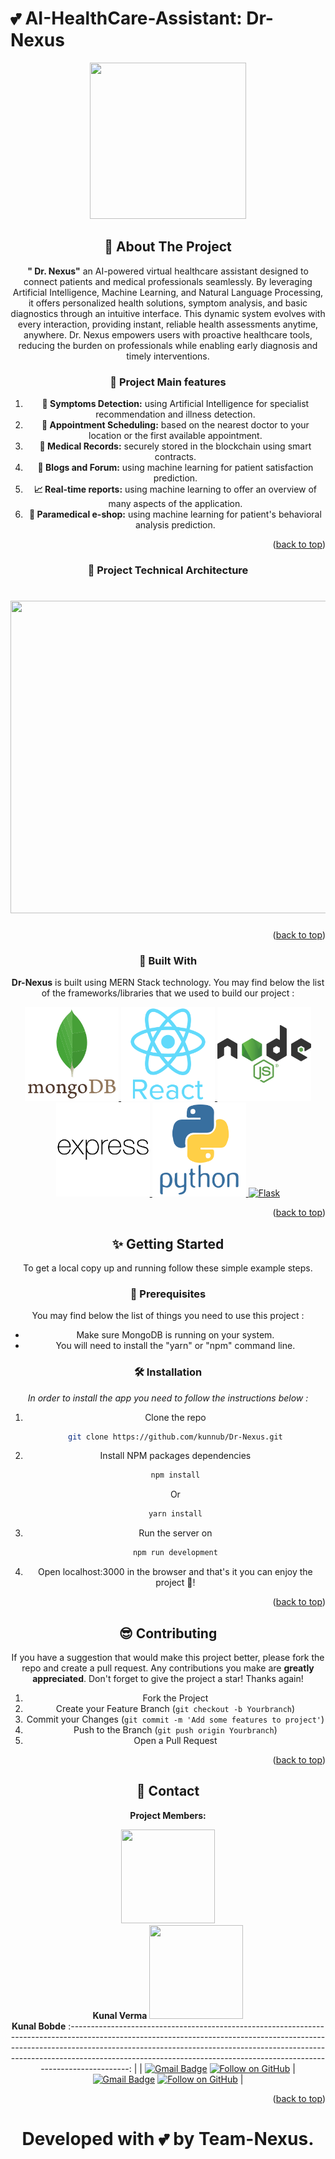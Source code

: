 # 💕 AI-HealthCare-Assistant: Dr-Nexus

<div id="top" align="center">
  <img src="https://user-images.githubusercontent.com/78981558/155504905-3bd2d8db-64f5-413c-b7d2-d4e7842ddad8.png" width="250" height="250"/>

<!-- ABOUT THE PROJECT -->

## 📃 About The Project

<b>" Dr. Nexus"</b> an AI-powered virtual healthcare assistant designed to connect patients and medical professionals seamlessly. By leveraging Artificial Intelligence, Machine Learning, and Natural Language Processing, it offers personalized health solutions, symptom analysis, and basic diagnostics through an intuitive interface.
This dynamic system evolves with every interaction, providing instant, reliable health assessments anytime, anywhere. Dr. Nexus empowers users with proactive healthcare tools, reducing the burden on professionals while enabling early diagnosis and timely interventions.
<br>

### 📜 Project Main features

1. **🤖 Symptoms Detection:** using Artificial Intelligence for specialist recommendation and illness detection.
2. **📅 Appointment Scheduling:** based on the nearest doctor to your location or the first available appointment.
3. **📘 Medical Records:** securely stored in the blockchain using smart contracts.
4. **💬 Blogs and Forum:** using machine learning for patient satisfaction prediction.
5. **📈 Real-time reports:** using machine learning to offer an overview of many aspects of the application.
6. **🛒 Paramedical e-shop:** using machine learning for patient's behavioral analysis prediction.
<p align="right">(<a href="#top">back to top</a>)</p>

### 📐 Project Technical Architecture

<div align="center">
  <h1>
<img src="https://user-images.githubusercontent.com/78981558/155615523-4663648b-50a2-4e45-a67e-3685dd28206d.png" width="700" height="500">
</h1>
</div>

<p align="right">(<a href="#top">back to top</a>)</p>

### 🚀 Built With

**Dr-Nexus** is built using MERN Stack technology. You may find below the list of the frameworks/libraries that we used to build our project :
<br/>

  <div align="center">
	
   <a href="https://www.mongodb.com/">
    <img src="https://github.com/devicons/devicon/blob/master/icons/mongodb/mongodb-original-wordmark.svg" title="MongoDB" alt="MongoDB" width="150" height="150"/>
    </a>
	
 <a href="https://reactjs.org/">
    <img src="https://github.com/devicons/devicon/blob/master/icons/react/react-original-wordmark.svg" title="React" alt="React" width="150" height="150"/>
  </a>
	
  <a href="https://nodejs.org/en/">
    <img src="https://github.com/devicons/devicon/blob/master/icons/nodejs/nodejs-original-wordmark.svg" title="NodeJS" alt="NodeJS" width="150" height="150"/>
 </a>
  <a href="http://expressjs.com/">
    <img src="https://github.com/devicons/devicon/blob/master/icons/express/express-original-wordmark.svg" title="ExpressJS" alt="ExpressJS" width="150" height="150"/>
    </a>
  
   <a href="https://www.python.org/">
    <img src="https://github.com/devicons/devicon/blob/master/icons/python/python-original-wordmark.svg" title="Python" alt="Python" width="150" height="150"/>
  </a>
      <a href="https://flask.palletsprojects.com/en/2.1.x/">
    <img src="https://user-images.githubusercontent.com/78981558/177000805-0c23d775-7133-4dc9-b476-8826e3a6cda3.png" title="Flask" alt="Flask" width="150" height="150"/>
  </a>
  </div>
  
<p align="right">(<a href="#top">back to top</a>)</p>

<!-- GETTING STARTED -->

## ✨ Getting Started

To get a local copy up and running follow these simple example steps.

### 🚧 Prerequisites

You may find below the list of things you need to use this project :

- Make sure MongoDB is running on your system.
- You will need to install the "yarn" or "npm" command line.

### 🛠 Installation

_In order to install the app you need to follow the instructions below :_

1. Clone the repo
   ```sh
   git clone https://github.com/kunnub/Dr-Nexus.git
   ```
2. Install NPM packages dependencies

   ```sh
   npm install
   ```

   Or

   ```sh
   yarn install
   ```

3. Run the server on
   ```sh
   npm run development
   ```
4. Open localhost:3000 in the browser and that's it you can enjoy the project 🎉!

<p align="right">(<a href="#top">back to top</a>)</p>

<!-- CONTRIBUTING -->

## 😎 Contributing

If you have a suggestion that would make this project better, please fork the repo and create a pull request. Any contributions you make are **greatly appreciated**.
Don't forget to give the project a star! Thanks again!

1. Fork the Project
2. Create your Feature Branch (`git checkout -b Yourbranch`)
3. Commit your Changes (`git commit -m 'Add some features to project'`)
4. Push to the Branch (`git push origin Yourbranch`)
5. Open a Pull Request

<p align="right">(<a href="#top">back to top</a>)</p>

<!-- CONTACT -->

## 💌 Contact

<b>Project Members:</b>

<img src="https://user-images.githubusercontent.com\react-app\public\assets\img\kunal_verma.webp" width="150" height="150"/> <br> **Kunal Verma** <img src="https://user-images.githubusercontent.com/Doctor-Nexus\react-app\public\assets\img\Kunal_bobde.webp" width="150" height="150"/> <br> **Kunal Bobde** :-------------------------------------------------------------------------------------------------------------------------------------------------------------------------------------------------------------------------------------------------------------------------------------------------------------------------------: |
| <a href="mailto:kunalverma"><img src="https://img.shields.io/badge/Gmail-D14836?style=for-the-badge&logo=gmail&logoColor=white" alt="Gmail Badge"/></a> <a href="https://github.com/kunalverma45"><img title="Follow on GitHub" src="https://img.shields.io/badge/GitHub-100000?style=for-the-badge&logo=github&logoColor=white"/></a> | <a href="mailto:kunal bobde"><img src="https://img.shields.io/badge/Gmail-D14836?style=for-the-badge&logo=gmail&logoColor=white" alt="Gmail Badge"/></a> <a href="https://github.com/kunnub"><img title="Follow on GitHub" src="https://img.shields.io/badge/GitHub-100000?style=for-the-badge&logo=github&logoColor=white"/></a> |

<p align="right">(<a href="#top">back to top</a>)</p>

<!-- ACKNOWLEDGMENTS --



<!-- MARKDOWN LINKS & IMAGES -->
<!-- https://www.markdownguide.org/basic-syntax/#reference-style-links -->

# Developed with 💕 by **Team-Nexus**.
